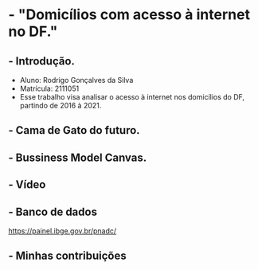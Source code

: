 # - "Domicílios com acesso à internet no DF."

## - Introdução.
- Aluno: Rodrigo Gonçalves da Silva
- Matrícula: 2111051
- Esse trabalho visa analisar o acesso à internet nos domicílios do DF, partindo de 2016 à 2021.

## - Cama de Gato do futuro.


## - Bussiness Model Canvas.


## - Vídeo


## - Banco de dados 
https://painel.ibge.gov.br/pnadc/

## - Minhas contribuições
